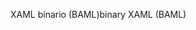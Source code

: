 <span data-ttu-id="433a9-101">XAML binario (BAML)</span><span class="sxs-lookup"><span data-stu-id="433a9-101">binary XAML (BAML)</span></span>